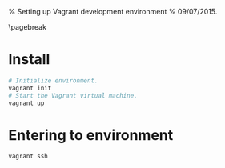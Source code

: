 % Setting up Vagrant development environment
% 09/07/2015.

\pagebreak

# Install

```bash
# Initialize environment.
vagrant init
# Start the Vagrant virtual machine.
vagrant up
```

# Entering to environment

```bash
vagrant ssh
```

